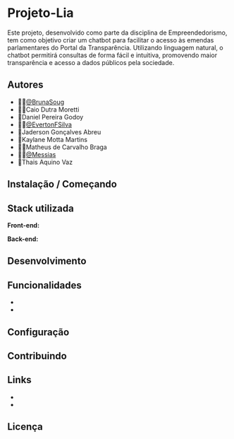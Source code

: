 # Projeto-Lia
Este projeto, desenvolvido como parte da disciplina de Empreendedorismo, tem como objetivo criar um chatbot para facilitar o acesso às emendas parlamentares do Portal da Transparência. Utilizando linguagem natural, o chatbot permitirá consultas de forma fácil e intuitiva, promovendo maior transparência e acesso a dados públicos pela sociedade.

## Autores

- 👩‍💻[@BrunaSoug](https://github.com/BrunaSoug)
- 👨‍💻Caio Dutra Moretti
- 🎨Daniel Pereira Godoy
- 👨‍💻[@EvertonFSilva](https://github.com/EvertonFSilva)
- 🎨Jaderson Gonçalves Abreu
- 🎨Kaylane Motta Martins 
- 👨‍💻Matheus de Carvalho Braga 
- 👨‍💻[@Messias](https://github.com/messias003)
- 🎨Thais Aquino Vaz

## Instalação / Começando

    
## Stack utilizada

**Front-end:** 


**Back-end:**


## Desenvolvimento


## Funcionalidades

- 
-

## Configuração

## Contribuindo

## Links

-
-

## Licença

